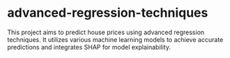# advanced-regression-techniques
This project aims to predict house prices using advanced regression techniques. It utilizes various machine learning models to achieve accurate predictions and integrates SHAP for model explainability.
